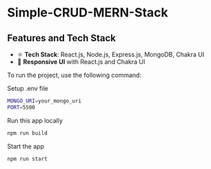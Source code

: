 # Simple-CRUD-MERN-Stack
## Features and Tech Stack

- ⚛️ **Tech Stack**: React.js, Node.js, Express.js, MongoDB, Chakra UI
- 📱 **Responsive UI** with React.js and Chakra UI



To run the project, use the following command:

Setup .env file
```bash 
MONGO_URI=your_mongo_uri
PORT=5500
```

Run this app locally
```bash
npm run build
```

Start the app
```bash
npm run start
```
